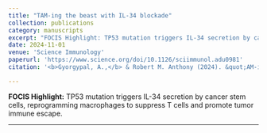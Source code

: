 ```yaml
---
title: "TAM-ing the beast with IL-34 blockade"
collection: publications
category: manuscripts
excerpt: "FOCIS Highlight: TP53 mutation triggers IL-34 secretion by cancer stem cells, reprogramming macrophages to suppress T cells and promote tumor immune escape. <br/>"
date: 2024-11-01
venue: 'Science Immunology'
paperurl: 'https://www.science.org/doi/10.1126/sciimmunol.adu0981'
citation: '<b>Gyorgypal, A.,</b> & Robert M. Anthony (2024). &quot;AM-ing the beast with IL-34 blockade.&quot; <i>Science Immunology</i>. 9(101), eadu0981.'

---
```


<b>FOCIS Highlight:</b> TP53 mutation triggers IL-34 secretion by cancer stem cells, reprogramming macrophages to suppress T cells and promote tumor immune escape.

---

